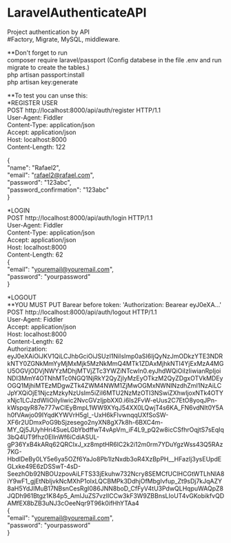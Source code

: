 # LaravelAuthenticateAPI

Project authentication by API  
#Factory, Migrate, MySQL, middleware.  


**Don't forget to run  
composer require laravel/passport (Config databese in the file .env and run migrate to create the tables.)   
php artisan passport:install  
php artisan key:generate  
  
  
**To test you can unse this:  
*REGISTER USER  
POST http://localhost:8000/api/auth/register HTTP/1.1  
User-Agent: Fiddler  
Content-Type: application/json  
Accept: application/json  
Host: localhost:8000  
Content-Length: 122  
  
{  
  "name": "Rafael2",  
  "email": "rafael2@rafael.com",  
  "password": "123abc",  
  "password_confirmation": "123abc"  
}  
  
*LOGIN  
POST http://localhost:8000/api/auth/login HTTP/1.1  
User-Agent: Fiddler  
Content-Type: application/json  
Accept: application/json  
Host: localhost:8000  
Content-Length: 62  
{  
  "email": "youremail@youremail.com",  
  "password": "yourpassword"  
}  
  
*LOGOUT  
**YOU MUST PUT Barear before token: 'Authorization: Bearear eyJ0eXA...'  
POST http://localhost:8000/api/auth/logout HTTP/1.1  
User-Agent: Fiddler  
Accept: application/json  
Host: localhost:8000  
Content-Length: 62  
Authorization:   eyJ0eXAiOiJKV1QiLCJhbGciOiJSUzI1NiIsImp0aSI6IjQyNzJmODkzYTE3NDRkNTY0ZGNkMmYyMjMxMjk5MzNkMmQ4MTk1ZDAxMjhkNTI4YjExMzA4MGU5OGVjODVjNWYzMDhjMTVjZTc3YWZiNTcwIn0.eyJhdWQiOiIzIiwianRpIjoiNDI3MmY4OTNhMTc0NGQ1NjRkY2QyZjIyMzEyOTkzM2QyZDgxOTVkMDEyOGQ1MjhiMTEzMDgwZTk4ZWM4NWM1ZjMwOGMxNWNlNzdhZmI1NzAiLCJpYXQiOjE1NjczMzkyNzUsIm5iZiI6MTU2NzMzOTI3NSwiZXhwIjoxNTk4OTYxNjc1LCJzdWIiOiIyIiwic2NvcGVzIjpbXX0.i6Is2FvW-eUus2C7EtO8yoqJPn-kWspqyR87e777wClEyBmpL1WW9XYqJ54XX0LQwjT4s6KA_FN6vdNIt0Y5Ah0fVAwjo09IYqdKYWVrH5gI_-UxH6kFlvwnqqUXfSoSW-XF6r2UDmxPoG9bSjzesego2nyXN8gX7k8h-6BXC4m-MY_Qj5JUyhHri4SueLGbYbdffwT4vApVm_iF4L9_pQ2w8icCSfhrOqjtS7sEqIq3bQ4UT9fhz0EllnWf6iCdiASUL-gP36YxB4kARq62QRCIxJ_xz8mptHR6lC2k2i12m0rm7YDuYgzWss43Q5RAz7KG-HbdlDeBy0LY5e6ya5OZf6YaJo8Pb1lzNxdb3oR4XzBpPH__HFazIj3ysEUpdEGLxke49E6zDSSwT-4sD-SeezhOb92NBOUzpovAiLFTS33jEkuhw732Ncry8SEMCfUClHCGtWTLhNlA8iY9wF1_gjEtNbIjvkNcMXhP1olxLQCBMPk3DdhjOfMbgIvfup_Zt9sDj7kJqAZY8aH5YdJIMuB17NBsnCesRgI086JNN8boD_CfFyV4tU3PdwQLHqpuWAQpZ8JQDh961Btgz1K84p5_AmlJuZS7vzlICCw3kF3W9ZBBnsLIoUT4vGKobikfvQDAMfEX8bZB3uNJ3cOeeNqr9T96k0ifHhYTAa4  
{  
  "email": "youremail@youremail.com",  
  "password": "yourpassword"  
}  